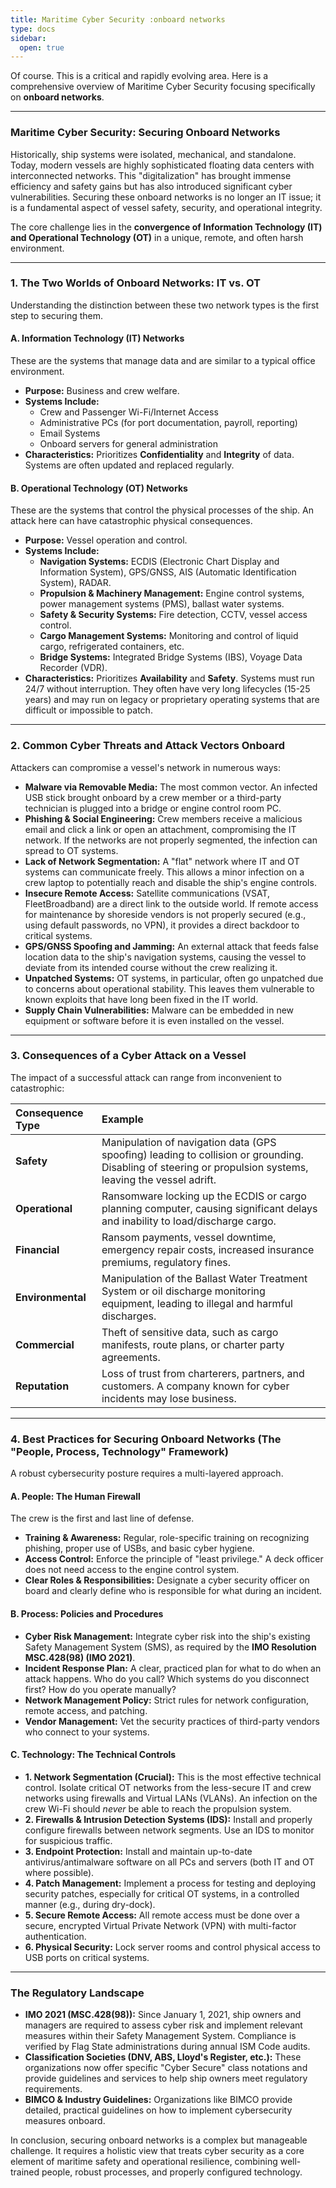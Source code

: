 ```yaml
---
title: Maritime Cyber Security :onboard networks
type: docs
sidebar:
  open: true
---
```


Of course. This is a critical and rapidly evolving area. Here is a comprehensive overview of Maritime Cyber Security focusing specifically on **onboard networks**.

---

### **Maritime Cyber Security: Securing Onboard Networks**

Historically, ship systems were isolated, mechanical, and standalone. Today, modern vessels are highly sophisticated floating data centers with interconnected networks. This "digitalization" has brought immense efficiency and safety gains but has also introduced significant cyber vulnerabilities. Securing these onboard networks is no longer an IT issue; it is a fundamental aspect of vessel safety, security, and operational integrity.

The core challenge lies in the **convergence of Information Technology (IT) and Operational Technology (OT)** in a unique, remote, and often harsh environment.

---

### **1. The Two Worlds of Onboard Networks: IT vs. OT**

Understanding the distinction between these two network types is the first step to securing them.

#### **A. Information Technology (IT) Networks**
These are the systems that manage data and are similar to a typical office environment.

*   **Purpose:** Business and crew welfare.
*   **Systems Include:**
    *   Crew and Passenger Wi-Fi/Internet Access
    *   Administrative PCs (for port documentation, payroll, reporting)
    *   Email Systems
    *   Onboard servers for general administration
*   **Characteristics:** Prioritizes **Confidentiality** and **Integrity** of data. Systems are often updated and replaced regularly.

#### **B. Operational Technology (OT) Networks**
These are the systems that control the physical processes of the ship. An attack here can have catastrophic physical consequences.

*   **Purpose:** Vessel operation and control.
*   **Systems Include:**
    *   **Navigation Systems:** ECDIS (Electronic Chart Display and Information System), GPS/GNSS, AIS (Automatic Identification System), RADAR.
    *   **Propulsion & Machinery Management:** Engine control systems, power management systems (PMS), ballast water systems.
    *   **Safety & Security Systems:** Fire detection, CCTV, vessel access control.
    *   **Cargo Management Systems:** Monitoring and control of liquid cargo, refrigerated containers, etc.
    *   **Bridge Systems:** Integrated Bridge Systems (IBS), Voyage Data Recorder (VDR).
*   **Characteristics:** Prioritizes **Availability** and **Safety**. Systems must run 24/7 without interruption. They often have very long lifecycles (15-25 years) and may run on legacy or proprietary operating systems that are difficult or impossible to patch.

---

### **2. Common Cyber Threats and Attack Vectors Onboard**

Attackers can compromise a vessel's network in numerous ways:

*   **Malware via Removable Media:** The most common vector. An infected USB stick brought onboard by a crew member or a third-party technician is plugged into a bridge or engine control room PC.
*   **Phishing & Social Engineering:** Crew members receive a malicious email and click a link or open an attachment, compromising the IT network. If the networks are not properly segmented, the infection can spread to OT systems.
*   **Lack of Network Segmentation:** A "flat" network where IT and OT systems can communicate freely. This allows a minor infection on a crew laptop to potentially reach and disable the ship's engine controls.
*   **Insecure Remote Access:** Satellite communications (VSAT, FleetBroadband) are a direct link to the outside world. If remote access for maintenance by shoreside vendors is not properly secured (e.g., using default passwords, no VPN), it provides a direct backdoor to critical systems.
*   **GPS/GNSS Spoofing and Jamming:** An external attack that feeds false location data to the ship's navigation systems, causing the vessel to deviate from its intended course without the crew realizing it.
*   **Unpatched Systems:** OT systems, in particular, often go unpatched due to concerns about operational stability. This leaves them vulnerable to known exploits that have long been fixed in the IT world.
*   **Supply Chain Vulnerabilities:** Malware can be embedded in new equipment or software before it is even installed on the vessel.

---

### **3. Consequences of a Cyber Attack on a Vessel**

The impact of a successful attack can range from inconvenient to catastrophic:

| Consequence Type | Example |
| :--- | :--- |
| **Safety** | Manipulation of navigation data (GPS spoofing) leading to collision or grounding. Disabling of steering or propulsion systems, leaving the vessel adrift. |
| **Operational** | Ransomware locking up the ECDIS or cargo planning computer, causing significant delays and inability to load/discharge cargo. |
| **Financial** | Ransom payments, vessel downtime, emergency repair costs, increased insurance premiums, regulatory fines. |
| **Environmental** | Manipulation of the Ballast Water Treatment System or oil discharge monitoring equipment, leading to illegal and harmful discharges. |
| **Commercial** | Theft of sensitive data, such as cargo manifests, route plans, or charter party agreements. |
| **Reputation** | Loss of trust from charterers, partners, and customers. A company known for cyber incidents may lose business. |

---

### **4. Best Practices for Securing Onboard Networks (The "People, Process, Technology" Framework)**

A robust cybersecurity posture requires a multi-layered approach.

#### **A. People: The Human Firewall**

The crew is the first and last line of defense.
*   **Training & Awareness:** Regular, role-specific training on recognizing phishing, proper use of USBs, and basic cyber hygiene.
*   **Access Control:** Enforce the principle of "least privilege." A deck officer does not need access to the engine control system.
*   **Clear Roles & Responsibilities:** Designate a cyber security officer on board and clearly define who is responsible for what during an incident.

#### **B. Process: Policies and Procedures**

*   **Cyber Risk Management:** Integrate cyber risk into the ship's existing Safety Management System (SMS), as required by the **IMO Resolution MSC.428(98) (IMO 2021)**.
*   **Incident Response Plan:** A clear, practiced plan for what to do when an attack happens. Who do you call? Which systems do you disconnect first? How do you operate manually?
*   **Network Management Policy:** Strict rules for network configuration, remote access, and patching.
*   **Vendor Management:** Vet the security practices of third-party vendors who connect to your systems.

#### **C. Technology: The Technical Controls**

*   **1. Network Segmentation (Crucial):** This is the most effective technical control. Isolate critical OT networks from the less-secure IT and crew networks using firewalls and Virtual LANs (VLANs). An infection on the crew Wi-Fi should *never* be able to reach the propulsion system.
*   **2. Firewalls & Intrusion Detection Systems (IDS):** Install and properly configure firewalls between network segments. Use an IDS to monitor for suspicious traffic.
*   **3. Endpoint Protection:** Install and maintain up-to-date antivirus/antimalware software on all PCs and servers (both IT and OT where possible).
*   **4. Patch Management:** Implement a process for testing and deploying security patches, especially for critical OT systems, in a controlled manner (e.g., during dry-dock).
*   **5. Secure Remote Access:** All remote access must be done over a secure, encrypted Virtual Private Network (VPN) with multi-factor authentication.
*   **6. Physical Security:** Lock server rooms and control physical access to USB ports on critical systems.

---

### **The Regulatory Landscape**

*   **IMO 2021 (MSC.428(98)):** Since January 1, 2021, ship owners and managers are required to assess cyber risk and implement relevant measures within their Safety Management System. Compliance is verified by Flag State administrations during annual ISM Code audits.
*   **Classification Societies (DNV, ABS, Lloyd's Register, etc.):** These organizations now offer specific "Cyber Secure" class notations and provide guidelines and services to help ship owners meet regulatory requirements.
*   **BIMCO & Industry Guidelines:** Organizations like BIMCO provide detailed, practical guidelines on how to implement cybersecurity measures onboard.

In conclusion, securing onboard networks is a complex but manageable challenge. It requires a holistic view that treats cyber security as a core element of maritime safety and operational resilience, combining well-trained people, robust processes, and properly configured technology.